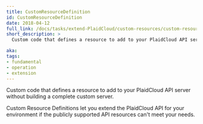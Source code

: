 ```yaml
---
title: CustomResourceDefinition
id: CustomResourceDefinition
date: 2018-04-12
full_link: /docs/tasks/extend-PlaidCloud/custom-resources/custom-resource-definitions/
short_description: >
  Custom code that defines a resource to add to your PlaidCloud API server without building a complete custom server.

aka: 
tags:
- fundamental
- operation
- extension
---
```

 Custom code that defines a resource to add to your PlaidCloud API server without building a complete custom server.

<!--more-->

Custom Resource Definitions let you extend the PlaidCloud API for your environment if the publicly supported API resources can't meet your needs.
